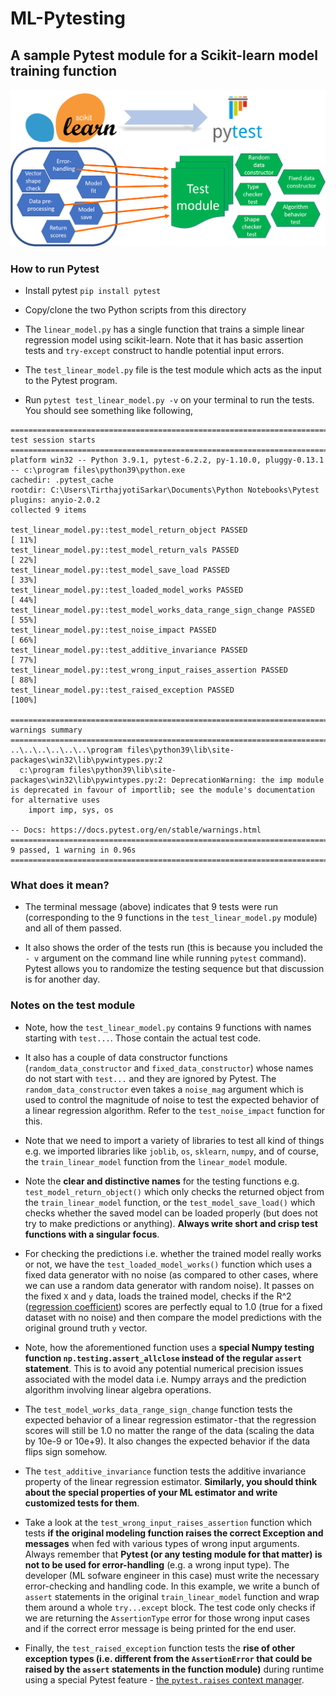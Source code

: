 # ML-Pytesting
## A sample Pytest module for a Scikit-learn model training function

![scheme](https://raw.githubusercontent.com/tirthajyoti/Machine-Learning-with-Python/master/Pytest/Overall-scheme.png)

### How to run Pytest

- Install pytest `pip install pytest`
 
- Copy/clone the two Python scripts from this directory
- The `linear_model.py` has a single function that trains a simple linear regression model using scikit-learn. Note that it has basic assertion tests and `try-except` construct to handle potential input errors.
- The `test_linear_model.py` file is the test module which acts as the input to the Pytest program.
- Run `pytest test_linear_model.py -v` on your terminal to run the tests. You should see something like following,

```
======================================================================================================= test session starts ======================================================================================================== 
platform win32 -- Python 3.9.1, pytest-6.2.2, py-1.10.0, pluggy-0.13.1 -- c:\program files\python39\python.exe
cachedir: .pytest_cache
rootdir: C:\Users\TirthajyotiSarkar\Documents\Python Notebooks\Pytest
plugins: anyio-2.0.2
collected 9 items                                                                                                                                                                                                                    

test_linear_model.py::test_model_return_object PASSED                                                                                                                                                                         [ 11%] 
test_linear_model.py::test_model_return_vals PASSED                                                                                                                                                                           [ 22%] 
test_linear_model.py::test_model_save_load PASSED                                                                                                                                                                             [ 33%] 
test_linear_model.py::test_loaded_model_works PASSED                                                                                                                                                                          [ 44%] 
test_linear_model.py::test_model_works_data_range_sign_change PASSED                                                                                                                                                          [ 55%] 
test_linear_model.py::test_noise_impact PASSED                                                                                                                                                                                [ 66%] 
test_linear_model.py::test_additive_invariance PASSED                                                                                                                                                                         [ 77%] 
test_linear_model.py::test_wrong_input_raises_assertion PASSED                                                                                                                                                                [ 88%] 
test_linear_model.py::test_raised_exception PASSED                                                                                                                                                                            [100%] 

========================================================================================================= warnings summary ========================================================================================================= 
..\..\..\..\..\..\program files\python39\lib\site-packages\win32\lib\pywintypes.py:2
  c:\program files\python39\lib\site-packages\win32\lib\pywintypes.py:2: DeprecationWarning: the imp module is deprecated in favour of importlib; see the module's documentation for alternative uses
    import imp, sys, os

-- Docs: https://docs.pytest.org/en/stable/warnings.html
=================================================================================================== 9 passed, 1 warning in 0.96s =================================================================================================== 
```

### What does it mean?

- The terminal message (above) indicates that 9 tests were run (corresponding to the 9 functions in the `test_linear_model.py` module) and all of them passed.

- It also shows the order of the tests run (this is because you included the `- v` argument on the command line while running `pytest` command). Pytest allows you to randomize the testing sequence but that discussion is for another day.

### Notes on the test module

- Note, how the `test_linear_model.py` contains 9 functions with names starting with `test...`. Those contain the actual test code. 
- It also has a couple of data constructor functions (`random_data_constructor` and `fixed_data_constructor`) whose names do not start with `test...` and they are ignored by Pytest. The `random_data_constructor` even takes a `noise_mag` argument which is used to control the magnitude of noise to test the expected behavior of a linear regression algorithm. Refer to the `test_noise_impact` function for this.

- Note that we need to import a variety of libraries to test all kind of things e.g. we imported libraries like `joblib`, `os`, `sklearn`, `numpy`, and of course, the `train_linear_model` function from the `linear_model` module.
- Note the **clear and distinctive names** for the testing functions e.g. `test_model_return_object()` which only checks the returned object from the `train_linear_model` function, or the `test_model_save_load()` which checks whether the saved model can be loaded properly (but does not try to make predictions or anything). **Always write short and crisp test functions with a singular focus**. 
- For checking the predictions i.e. whether the trained model really works or not, we have the `test_loaded_model_works()` function which uses a fixed data generator with no noise (as compared to other cases, where we can use a random data generator with random noise). It passes on the fixed `X` and `y` data, loads the trained model, checks if the R^2 ([regression coefficient](https://www.geeksforgeeks.org/python-coefficient-of-determination-r2-score/)) scores are perfectly equal to 1.0 (true for a fixed dataset with no noise) and then compare the model predictions with the original ground truth `y` vector. 
- Note, how the aforementioned function uses a **special Numpy testing function `np.testing.assert_allclose` instead of the regular `assert` statement**. This is to avoid any potential numerical precision issues associated with the model data i.e. Numpy arrays and the prediction algorithm involving linear algebra operations.
- The `test_model_works_data_range_sign_change` function tests the expected behavior of a linear regression estimator - that the regression scores will still be 1.0 no matter the range of the data (scaling the data by 10e-9 or 10e+9). It also changes the expected behavior if the data flips sign somehow.
- The `test_additive_invariance` function tests the additive invariance property of the linear regression estimator. **Similarly, you should think about the special properties of your ML estimator and write customized tests for them**.
- Take a look at the `test_wrong_input_raises_assertion` function which tests **if the original modeling function raises the correct Exception and messages** when fed with various types of wrong input arguments. Always remember that **Pytest (or any testing module for that matter) is not to be used for error-handling** (e.g. a wrong input type). The developer (ML sofware engineer in this case) must write the necessary error-checking and handling code. In this example, we write a bunch of `assert` statements in the original `train_linear_model` function and wrap them around a whole `try...except` block. The test code only checks if we are returning the `AssertionType` error for those wrong input cases and if the correct error message is being printed for the end user.
- Finally, the `test_raised_exception` function tests the **rise of other exception types (i.e. different from the `AssertionError` that could be raised by the `assert` statements in the function module)** during runtime using a special Pytest feature - [the `pytest.raises` context manager](https://docs.pytest.org/en/reorganize-docs/new-docs/user/pytest_raises.html).
